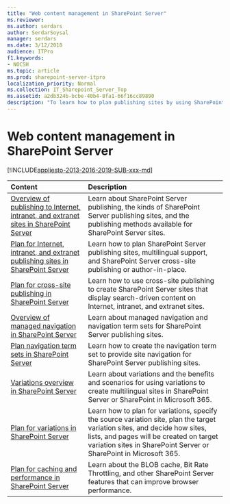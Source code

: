```yaml
---
title: "Web content management in SharePoint Server"
ms.reviewer: 
ms.author: serdars
author: SerdarSoysal
manager: serdars
ms.date: 3/12/2018
audience: ITPro
f1.keywords:
- NOCSH
ms.topic: article
ms.prod: sharepoint-server-itpro
localization_priority: Normal
ms.collection: IT_Sharepoint_Server_Top
ms.assetid: a2db324b-bcbe-40b4-8fa1-66f16cc89890
description: "To learn how to plan publishing sites by using SharePoint Server features, see these articles and related resources."
---
```


# Web content management in SharePoint Server

[!INCLUDE[appliesto-2013-2016-2019-SUB-xxx-md](../includes/appliesto-2013-2016-2019-SUB-xxx-md.md)]
  
|**Content**|**Description**|
|:-----|:-----|
|[Overview of publishing to Internet, intranet, and extranet sites in SharePoint Server](overview-of-publishing-to-internet-intranet-and-extranet-sites.md) <br/> |Learn about SharePoint Server publishing, the kinds of SharePoint Server publishing sites, and the publishing methods available for SharePoint Server sites.  <br/> |
|[Plan for Internet, intranet, and extranet publishing sites in SharePoint Server](plan-for-internet-intranet-and-extranet-publishing-sites.md) <br/> |Learn how to plan SharePoint Server publishing sites, multilingual support, and SharePoint Server cross-site publishing or author-in-place.  <br/> |
|[Plan for cross-site publishing in SharePoint Server](plan-for-cross-site-publishing.md) <br/> |Learn how to use cross-site publishing to create SharePoint Server sites that display search-driven content on Internet, intranet, and extranet sites.  <br/> |
|[Overview of managed navigation in SharePoint Server](overview-of-managed-navigation.md) <br/> |Learn about managed navigation and navigation term sets for SharePoint Server publishing sites.  <br/> |
|[Plan navigation term sets in SharePoint Server](plan-navigation-term-sets.md) <br/> |Learn how to create the navigation term set to provide site navigation for SharePoint Server publishing sites.  <br/> |
|[Variations overview in SharePoint Server](variations-overview.md) <br/> |Learn about variations and the benefits and scenarios for using variations to create multilingual sites in SharePoint Server or SharePoint in Microsoft 365. <br/> |
|[Plan for variations in SharePoint Server](plan-for-variations.md) <br/> |Learn how to plan for variations, specify the source variation site, plan the target variation sites, and decide how sites, lists, and pages will be created on target variation sites in SharePoint Server or SharePoint in Microsoft 365. <br/> |
|[Plan for caching and performance in SharePoint Server](caching-and-performance-planning.md) <br/> |Learn about the BLOB cache, Bit Rate Throttling, and other SharePoint Server features that can improve browser performance.  <br/> |
   

